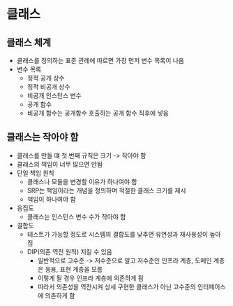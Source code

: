 # 클래스

## 클래스 체계
- 클래스를 정의하는 표준 관례에 따르면 가장 먼저 변수 목록이 나옴
- 변수 목록
  - 정적 공개 상수
  - 정적 비공개 상수
  - 비공개 인스턴스 변수
  - 공개 함수
  - 비공개 함수는 공개함수 호출하는 공개 함수 직후에 넣음

## 클래스는 작아야 함
- 클래스를 만들 떄 첫 번째 규칙은 크기 -> 작아야 함
- 클래스의 책임이 너무 많으면 안됨
- 단일 책임 원칙
  - 클래스나 모듈을 변경할 이유가 하나여야 함
  - SRP는 책임이라는 개념을 정의하며 적절한 클래스 크기를 제시
  - 책임이 하나여야 함
- 응집도
  - 클래스는 인스턴스 변수 수가 작아야 함
- 결합도
  - 테스트가 가능할 정도로 시스템의 결합도를 낮추면 유연성과 재사용성이 높아짐
  - DIP(의존 역전 원칙) 지킬 수 있음
    - 일반적으로 고수준 -> 저수준으로 알고 저수준인 인프라 계층, 도메인 계층은 응용, 표현 계층을 모름
    - 이렇게 될 경우 인프라 계층에 의존하게 됨
    - 따라서 의존성을 역전시켜 상세 구현한 클래스가 아닌 고수준의 인터페이스에 의존하게 함


